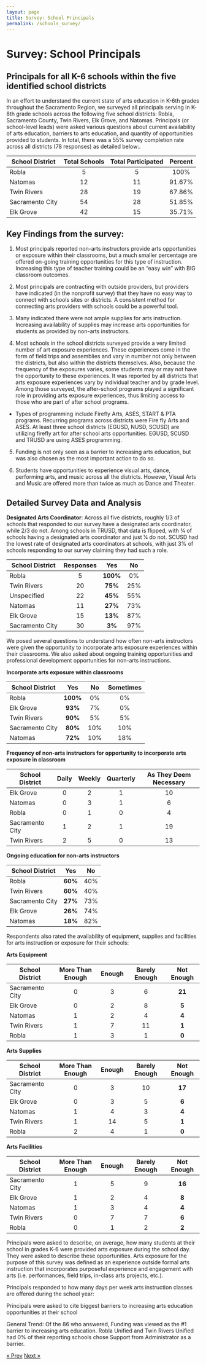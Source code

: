 ```yaml
---
layout: page
title: Survey: School Principals
permalink: /schools_survey/
---
```


#  Survey: School Principals

## Principals for all K-6 schools within the five identified school districts

In an effort to understand the current state of arts education in K-6th grades throughout the Sacramento Region, we surveyed all principals serving in K-8th grade schools across the following five school districts: Robla, Sacramento County, Twin Rivers, Elk Grove, and Natomas. Principals (or school-level leads) were asked various questions about current availability of arts education, barriers to arts education, and quantity of opportunities provided to students. In total, there was a 55% survey completion rate across all districts (78 responses) as detailed below:.
  
| School District | Total Schools | Total Participated | Percent  |
| -------  |:-------------:|:------------------:|:--------:|
| Robla  | 5 | 5 | 100% |
| Natomas  | 12 | 11 | 91.67% |
| Twin Rivers  | 28 | 19 | 67.86% |
| Sacramento City  | 54 | 28 | 51.85% |
| Elk Grove | 42 | 15 | 35.71% |


## Key Findings from the survey:
1. Most principals reported non-arts instructors provide arts opportunities or exposure within their classrooms, but a much smaller percentage are offered on-going training opportunities for this type of instruction. Increasing this type of teacher training could be an “easy win” with BIG classroom outcomes.

2. Most principals are contracting with outside providers, but providers have indicated (in the nonprofit survey) that they have no easy way to connect with schools sites or districts. A consistent method for connecting arts providers with schools could be a powerful tool.

3. Many indicated there were not ample supplies for arts instruction. Increasing availability of supplies may increase arts opportunities for students as provided by non-arts instructors.

4. Most schools in the school districts surveyed provide a very limited number of art exposure experiences. These experiences come in the form of field trips and assemblies and vary in number not only between the districts, but also within the districts themselves. Also, because the frequency of the exposures varies, some students may or may not have the opportunity to these experiences. It was reported by all districts that arts exposure experiences vary by individual teacher and by grade level. Among those surveyed, the after-school programs played a significant role in providing arts exposure experiences, thus limiting access to those who are part of after school programs.

  * Types of programming include Firefly Arts, ASES, START & PTA programs. Recurring programs across districts were Fire fly Arts and ASES. At least three school districts (EGUSD, NUSD, SCUSD) are utilizing firefly art for after school arts opportunities. EGUSD, SCUSD and TRUSD are using ASES programming.
  
5. Funding is not only seen as a barrier to increasing arts education, but was also chosen as the most important action to do so.

6. Students have opportunities to experience visual arts, dance, performing arts, and music across all the districts. However, Visual Arts and Music are offered more than twice as much as Dance and Theater.

## Detailed Survey Data and Analysis

**Designated Arts Coordinator**: Across all five districts, roughly 1/3 of schools that responded to our survey have a designated arts coordinator, while 2/3 do not. Among schools in TRUSD, that data is flipped, with 3⁄4 of schools having a designated arts coordinator and just 1⁄4 do not. SCUSD had the lowest rate of designated arts coordinators at schools, with just 3% of schools responding to our survey claiming they had such a role.

| School District | Responses | **Yes** | No |
| ---------------------  |:---------:|:---:|:---:|
| Robla  | 5 | **100%** | 0% |
| Twin Rivers  | 20 | **75%** | 25% |
| Unspecified | 22 | **45%** | 55% |
| Natomas  | 11 | **27%** | 73% |
| Elk Grove  | 15 | **13%** | 87% |
| Sacramento City  | 30 | **3%** | 97% |

We posed several questions to understand how often non-arts instructors were given the opportunity to incorporate arts exposure experiences within their classrooms. We also asked about ongoing training opportunities and professional development opportunities for non-arts instructions.

**Incorporate arts exposure within classrooms**

| School District | **Yes** | No | Sometimes |
| ---------------------  |:---:|:---:|:--------:|
| Robla               | **100%** | 0% | 0% |
| Elk Grove           | **93%** | 7% | 0% |
| Twin Rivers         | **90%** | 5% | 5% |
| Sacramento City     | **80%** | 10% | 10% |
| Natomas             | **72%** | 10% | 18% |

**Frequency of non-arts instructors for opportunity to incorporate arts exposure in classroom**

| School District | Daily | Weekly | Quarterly | As They Deem Necessary |
| ---------------------  |:---:|:---:|:--------:| :--------------------------:|
| Elk Grove           | 0 | 2 | 1 | 10 |
| Natomas             | 0 | 3 | 1 | 6 |
| Robla               | 0 | 1 | 0 | 4 |
| Sacramento City     | 1 | 2 | 1 | 19 |
| Twin Rivers         | 2 | 5 | 0 | 13 |

**Ongoing education for non-arts instructors**

| School District | **Yes** | No |
| ---------------------  |:---:|:---:|
| Robla               | **60%** | 40% |
| Twin Rivers         | **60%** | 40% |
| Sacramento City     | **27%** | 73% |
| Elk Grove           | **26%** | 74% |
| Natomas             | **18%** | 82% |

Respondents also rated the availability of equipment, supplies and facilities for arts instruction or exposure for their schools:

**Arts Equipment**

| School District | More Than Enough | Enough | Barely Enough | **Not Enough** |
| ---------------------  |:---:|:---:|:--------:| :--------------------------:|
| Sacramento City     | 0 | 3 | 6 | **21** |
| Elk Grove           | 0 | 2 | 8 | **5** |
| Natomas             | 1 | 2 | 4 | **4** |
| Twin Rivers         | 1 | 7 | 11 | **1** |
| Robla               | 1 | 3 | 1 | **0** |


**Arts Supplies**

| School District | More Than Enough | Enough | Barely Enough | **Not Enough** |
| ---------------------  |:---:|:---:|:--------:| :--------------------------:|
| Sacramento City     | 0 | 3 | 10 | **17** |
| Elk Grove           | 0 | 3 | 5 | **6** |
| Natomas             | 1 | 4 | 3 | **4** |
| Twin Rivers         | 1 | 14 | 5 | **1** |
| Robla               | 2 | 4 | 1 | **0** |


**Arts Facilities**

| School District | More Than Enough | Enough | Barely Enough | **Not Enough** |
| ---------------------  |:---:|:---:|:--------:| :--------------------------:|
| Sacramento City     | 1 | 5 | 9 | **16** |
| Elk Grove           | 1 | 2 | 4 | **8** |
| Natomas             | 1 | 3 | 4 | **4** |
| Twin Rivers         | 0 | 7 | 7 | **6** |
| Robla               | 0 | 1 | 2 | **2** |
       
       
Principals were asked to describe, on average, how many students at their school in grades K-6 were provided arts exposure during the school day. They were asked to describe these opportunities. Arts exposure for the purpose of this survey was defined as an experience outside formal arts instruction that incorporates purposeful experience and engagement with arts (i.e. performances, field trips, in-class arts projects, etc.).

Principals responded to how many days per week arts instruction classes are offered during the school year:

Principals were asked to cite biggest barriers to increasing arts education opportunities at their school

General Trend:
Of the 86 who answered, Funding was viewed as the #1 barrier to increasing arts education. Robla Unified and Twin Rivers Unified had 0% of their reporting schools chose Support from Administrator as a barrier.


<!-- Pagination -->
<div class="pagination">
  <a class="pagination-item older" href="{{ site.baseurl }}/assess">&laquo; Prev</a>
  <a class="pagination-item newer" href="{{ site.baseurl }}/evaluate">Next &raquo;</a>
</div>
